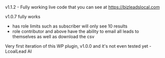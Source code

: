 v1.1.2 - Fully working live code that you can see at https://bizleadslocal.com 

v1.0.7 fully works
- has role limits such as subscriber will only see 10 results
- role contributor and above have the ability to email all leads to themselves as well as download the csv
  
Very first iteration of this WP plugin, v1.0.0 and it's not even tested yet - LcoalLead AI
